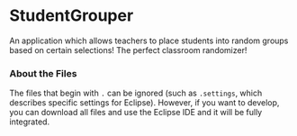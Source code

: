 # StudentGrouper
An application which allows teachers to place students into random groups based on certain selections! The perfect classroom randomizer!


### About the Files
The files that begin with `.` can be ignored (such as `.settings`, which describes specific settings for Eclipse). However, if you want to develop, you can download all files and use the Eclipse IDE and it will be fully integrated.
